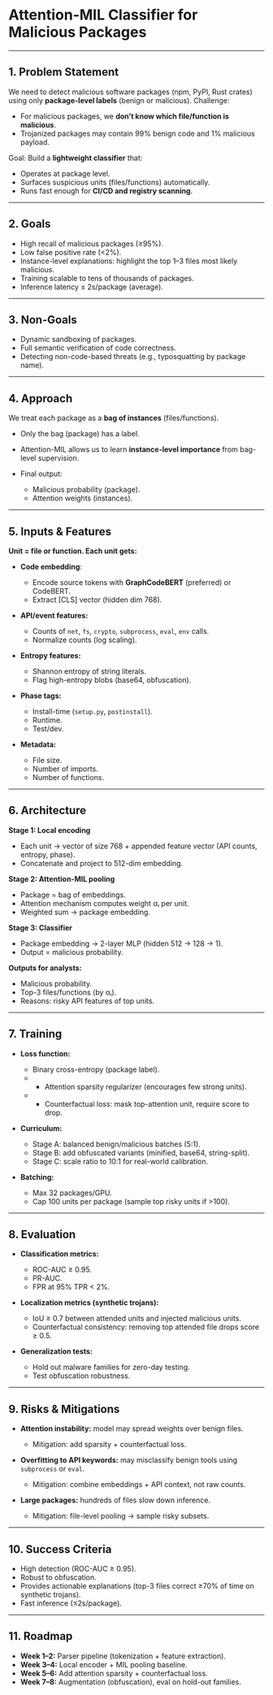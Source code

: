 
# Attention-MIL Classifier for Malicious Packages

---

## 1. Problem Statement

We need to detect malicious software packages (npm, PyPI, Rust crates) using only **package-level labels** (benign or malicious).
Challenge:

* For malicious packages, we **don’t know which file/function is malicious**.
* Trojanized packages may contain 99% benign code and 1% malicious payload.

Goal: Build a **lightweight classifier** that:

* Operates at package level.
* Surfaces suspicious units (files/functions) automatically.
* Runs fast enough for **CI/CD and registry scanning**.

---

## 2. Goals

* High recall of malicious packages (≥95%).
* Low false positive rate (<2%).
* Instance-level explanations: highlight the top 1–3 files most likely malicious.
* Training scalable to tens of thousands of packages.
* Inference latency ≤ 2s/package (average).

---

## 3. Non-Goals

* Dynamic sandboxing of packages.
* Full semantic verification of code correctness.
* Detecting non-code-based threats (e.g., typosquatting by package name).

---

## 4. Approach

We treat each package as a **bag of instances** (files/functions).

* Only the bag (package) has a label.
* Attention-MIL allows us to learn **instance-level importance** from bag-level supervision.
* Final output:

  * Malicious probability (package).
  * Attention weights (instances).

---

## 5. Inputs & Features

**Unit = file or function. Each unit gets:**

* **Code embedding**:

  * Encode source tokens with **GraphCodeBERT** (preferred) or CodeBERT.
  * Extract \[CLS] vector (hidden dim 768).

* **API/event features:**

  * Counts of `net`, `fs`, `crypto`, `subprocess`, `eval`, `env` calls.
  * Normalize counts (log scaling).

* **Entropy features:**

  * Shannon entropy of string literals.
  * Flag high-entropy blobs (base64, obfuscation).

* **Phase tags:**

  * Install-time (`setup.py`, `postinstall`).
  * Runtime.
  * Test/dev.

* **Metadata:**

  * File size.
  * Number of imports.
  * Number of functions.

---

## 6. Architecture

**Stage 1: Local encoding**

* Each unit → vector of size 768 + appended feature vector (API counts, entropy, phase).
* Concatenate and project to 512-dim embedding.

**Stage 2: Attention-MIL pooling**

* Package = bag of embeddings.
* Attention mechanism computes weight αᵢ per unit.
* Weighted sum → package embedding.

**Stage 3: Classifier**

* Package embedding → 2-layer MLP (hidden 512 → 128 → 1).
* Output = malicious probability.

**Outputs for analysts:**

* Malicious probability.
* Top-3 files/functions (by αᵢ).
* Reasons: risky API features of top units.

---

## 7. Training

* **Loss function:**

  * Binary cross-entropy (package label).
  * * Attention sparsity regularizer (encourages few strong units).
  * * Counterfactual loss: mask top-attention unit, require score to drop.

* **Curriculum:**

  * Stage A: balanced benign/malicious batches (5:1).
  * Stage B: add obfuscated variants (minified, base64, string-split).
  * Stage C: scale ratio to 10:1 for real-world calibration.

* **Batching:**

  * Max 32 packages/GPU.
  * Cap 100 units per package (sample top risky units if >100).

---

## 8. Evaluation

* **Classification metrics:**

  * ROC-AUC ≥ 0.95.
  * PR-AUC.
  * FPR at 95% TPR < 2%.

* **Localization metrics (synthetic trojans):**

  * IoU ≥ 0.7 between attended units and injected malicious units.
  * Counterfactual consistency: removing top attended file drops score ≥ 0.5.

* **Generalization tests:**

  * Hold out malware families for zero-day testing.
  * Test obfuscation robustness.

---

## 9. Risks & Mitigations

* **Attention instability:** model may spread weights over benign files.

  * Mitigation: add sparsity + counterfactual loss.

* **Overfitting to API keywords:** may misclassify benign tools using `subprocess` or `eval`.

  * Mitigation: combine embeddings + API context, not raw counts.

* **Large packages:** hundreds of files slow down inference.

  * Mitigation: file-level pooling → sample risky subsets.

---

## 10. Success Criteria

* High detection (ROC-AUC ≥ 0.95).
* Robust to obfuscation.
* Provides actionable explanations (top-3 files correct ≥70% of time on synthetic trojans).
* Fast inference (≤2s/package).

---

## 11. Roadmap

* **Week 1–2:** Parser pipeline (tokenization + feature extraction).
* **Week 3–4:** Local encoder + MIL pooling baseline.
* **Week 5–6:** Add attention sparsity + counterfactual loss.
* **Week 7–8:** Augmentation (obfuscation), eval on hold-out families.